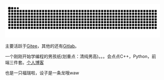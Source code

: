 <picture>
  <source media="(prefers-color-scheme: dark)" srcset="https://raw.githubusercontent.com/kuankuan2007/kuankuan2007/output/github-contribution-grid-snake-dark.svg">
  <source media="(prefers-color-scheme: light)" srcset="https://raw.githubusercontent.com/kuankuan2007/kuankuan2007/output/github-contribution-grid-snake.svg">
  <img alt="github contribution grid snake animation" src="https://raw.githubusercontent.com/kuankuan2007/kuankuan2007/output/github-contribution-grid-snake.svg">
</picture>

主要活跃于[Gitee](https://gitee.com/kuankuan2007)，其他的还有[Gitlab](https://github.com/kuankuan2007/)。

一个刚刚开始学编程的男孩纸(划重点：清纯男高)。。。会点点C++，Python，前端三件套。[个人博客](https://kuankuan2007.gitee.io/)

也是一只福瑞啦，设子是一条龙哦waw